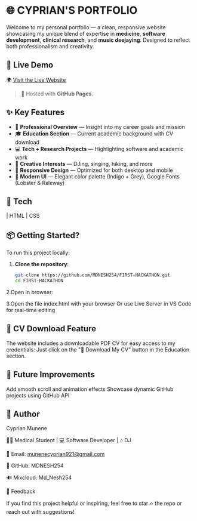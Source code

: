 
# 🌐 CYPRIAN'S PORTFOLIO

Welcome to my personal portfolio — a clean, responsive website showcasing my unique blend of expertise in **medicine**, **software development**, **clinical research**, and **music deejaying**. Designed to reflect both professionalism and creativity.

## 🚀 Live Demo

🌍 [Visit the Live Website](https://mdnesh254.github.io/FIRST-HACKATHON/)

> 📌 Hosted with **GitHub Pages**.

## ✨ Key Features

- 🎯 **Professional Overview** — Insight into my career goals and mission
- 🎓 **Education Section** — Current academic background with CV download
- 💻 **Tech + Research Projects** — Highlighting software and academic work
- 🎵 **Creative Interests** — DJing, singing, hiking, and more
- 📱 **Responsive Design** — Optimized for both desktop and mobile
- 🎨 **Modern UI** — Elegant color palette (Indigo + Grey), Google Fonts (Lobster & Raleway)

## 🧰 Tech
| HTML
| CSS

## 📦 Getting Started?

To run this project locally:

1. **Clone the repository**:
   ```bash
   git clone https://github.com/MDNESH254/FIRST-HACKATHON.git
   cd FIRST-HACKATHON
2.Open in browser:

3.Open the file index.html with your browser
Or use Live Server in VS Code for real-time editing

## 📄 CV Download Feature

The website includes a downloadable PDF CV for easy access to my credentials:
Just click on the "📄 Download My CV" button in the Education section.

## 📌 Future Improvements

Add smooth scroll and animation effects
Showcase dynamic GitHub projects using GitHub API


## 👤 Author
Cyprian Munene

🧑‍⚕️ Medical Student | 💻 Software Developer | 🎶 DJ

📧 Email: munenecyprian921@gmail.com

🔗 GitHub: MDNESH254

🔊 Mixcloud: Md_Nesh254

💬 Feedback

If you find this project helpful or inspiring, feel free to star ⭐ the repo or reach out with suggestions!










